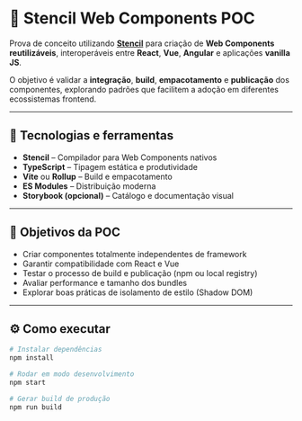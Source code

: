 # 🔬 Stencil Web Components POC

Prova de conceito utilizando **[Stencil](https://stenciljs.com/)** para criação de **Web Components reutilizáveis**, interoperáveis entre **React**, **Vue**, **Angular** e aplicações **vanilla JS**.

O objetivo é validar a **integração**, **build**, **empacotamento** e **publicação** dos componentes, explorando padrões que facilitem a adoção em diferentes ecossistemas frontend.

---

## 🚀 Tecnologias e ferramentas

- **Stencil** – Compilador para Web Components nativos  
- **TypeScript** – Tipagem estática e produtividade  
- **Vite** ou **Rollup** – Build e empacotamento  
- **ES Modules** – Distribuição moderna  
- **Storybook (opcional)** – Catálogo e documentação visual

---

## 🧩 Objetivos da POC

- Criar componentes totalmente independentes de framework  
- Garantir compatibilidade com React e Vue  
- Testar o processo de build e publicação (npm ou local registry)  
- Avaliar performance e tamanho dos bundles  
- Explorar boas práticas de isolamento de estilo (Shadow DOM)

---

## ⚙️ Como executar

```bash
# Instalar dependências
npm install

# Rodar em modo desenvolvimento
npm start

# Gerar build de produção
npm run build
